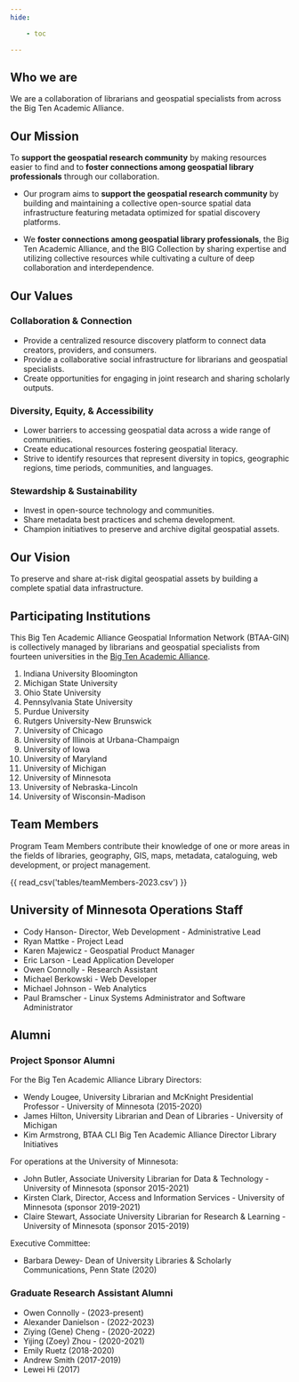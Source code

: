 ```yaml
---
hide:

    - toc

---
```


## Who we are

We are a collaboration of librarians and geospatial specialists from across the Big Ten Academic Alliance.

## Our Mission

To **support the geospatial research community** by making resources easier to find and to **foster connections among geospatial library professionals** through our collaboration.

* Our program aims to **support the geospatial research community** by building and maintaining a collective open-source spatial data infrastructure featuring metadata optimized for spatial discovery platforms. 

* We **foster connections among geospatial library professionals**, the Big Ten Academic Alliance, and the BIG Collection by sharing expertise and utilizing collective resources while cultivating a culture of deep collaboration and interdependence.

## Our Values

<div class="grid-home">
  <div class="section">
    <h3>Collaboration & Connection</h3>
    <ul style="text-align: left;">
      <li>Provide a centralized resource discovery platform to connect data creators, providers, and consumers.</li>
      <li>Provide a collaborative social infrastructure for librarians and geospatial specialists.</li>
      <li>Create opportunities for engaging in joint research and sharing scholarly outputs.</li>
    </ul>
  </div>

  <div class="section">
    <h3>Diversity, Equity, & Accessibility</h3>
    <ul style="text-align: left;">
      <li>Lower barriers to accessing geospatial data across a wide range of communities.</li>
      <li>Create educational resources fostering geospatial literacy.</li>
      <li>Strive to identify resources that represent diversity in topics, geographic regions, time periods, communities, and languages.</li>
    </ul>
  </div>

  <div class="section">
    <h3>Stewardship & Sustainability</h3>
    <ul style="text-align: left;">
      <li>Invest in open-source technology and communities.</li>
      <li>Share metadata best practices and schema development.</li>
      <li>Champion initiatives to preserve and archive digital geospatial assets.</li>
    </ul>
  </div>
</div>


## Our Vision

To preserve and share at-risk digital geospatial assets by building a complete spatial data infrastructure.



## Participating Institutions

This Big Ten Academic Alliance Geospatial Information Network (BTAA-GIN) is collectively managed by librarians and geospatial specialists from fourteen universities in the [Big Ten Academic Alliance](http://btaa.org). 

1. Indiana University Bloomington
2. Michigan State University
3. Ohio State University
4. Pennsylvania State University
5. Purdue University
6. Rutgers University-New Brunswick
7. University of Chicago
8. University of Illinois at Urbana­-Champaign
9. University of Iowa
10. University of Maryland
11. University of Michigan
12. University of Minnesota
13. University of Nebraska-Lincoln
14. University of Wisconsin-­Madison

##  Team Members

Program Team Members contribute their knowledge of one or more areas in the fields of libraries, geography, GIS, maps, metadata, cataloguing, web development, or project management. 

{{ read_csv('tables/teamMembers-2023.csv') }}

## University of Minnesota Operations Staff

* Cody Hanson- Director, Web Development - Administrative Lead
* Ryan Mattke - Project Lead
* Karen Majewicz - Geospatial Product Manager
* Eric Larson - Lead Application Developer
* Owen Connolly - Research Assistant
* Michael Berkowski - Web Developer
* Michael Johnson - Web Analytics
* Paul Bramscher - Linux Systems Administrator and Software Administrator 

## Alumni

### Project Sponsor Alumni

For the Big Ten Academic Alliance Library Directors: 

* Wendy Lougee, University Librarian and McKnight Presidential Professor - University of Minnesota  (2015-2020)
* James Hilton, University Librarian and Dean of Libraries - University of Michigan
* Kim Armstrong, BTAA CLI Big Ten Academic Alliance Director Library Initiatives 

For operations at the University of Minnesota: 

* John Butler, Associate University Librarian for Data & Technology - University of Minnesota (sponsor 2015-2021)
* Kirsten Clark, Director, Access and Information Services - University of Minnesota (sponsor 2019-2021)
* Claire Stewart, Associate University Librarian for Research & Learning - University of Minnesota (sponsor 2015-2019)
 
Executive Committee:

* Barbara Dewey- Dean of University Libraries & Scholarly Communications, Penn State (2020)

### Graduate Research Assistant Alumni

* Owen Connolly - (2023-present)
* Alexander Danielson - (2022-2023)
* Ziying (Gene) Cheng - (2020-2022)
* Yijing (Zoey) Zhou - (2020-2021)
* Emily Ruetz (2018-2020)
* Andrew Smith (2017-2019)
* Lewei Hi (2017)
